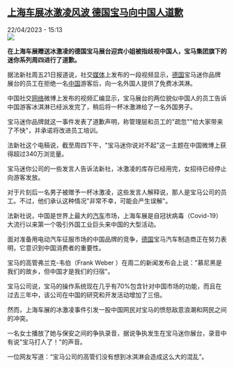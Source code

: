 <!--1682171102000-->
[上海车展冰激凌风波 德国宝马向中国人道歉](https://www.rfi.fr/cn/%E5%9B%BD%E9%99%85/20230422-%E4%B8%8A%E6%B5%B7%E8%BD%A6%E5%B1%95%E5%86%B0%E6%BF%80%E5%87%8C%E9%A3%8E%E6%B3%A2-%E5%BE%B7%E5%9B%BD%E5%AE%9D%E9%A9%AC%E5%90%91%E4%B8%AD%E5%9B%BD%E4%BA%BA%E9%81%93%E6%AD%89)
------

<div>22/04/2023 - 15:13</div><img src="https://s.rfi.fr/media/display/4cdf748e-e10f-11ed-ac72-005056bfb2b6/w:1280/p:16x9/ShanghaiBMWGlace20042023.jpg"><p><strong>在上海车展赠送冰激凌的德国宝马展台迎宾小姐被指歧视中国人，宝马集团旗下的迷你系列周四进行了道歉。                    </strong></p><div><p><span><span><span><span><span><span>据法新社周五21日报道说，社交<a target="_self" href="https://www.rfi.fr/cn/关键词/媒体/">媒体</a>上发布的一段视频显示，<a target="_self" href="https://www.rfi.fr/cn/关键词/德国/">德国</a>宝马迷你品牌展台的员工在拒绝一名<a target="_self" href="https://www.rfi.fr/cn/关键词/中国/">中国</a>游客后，向一名外国人提供了免费冰淇淋。</span></span></span></span></span></span></p><p><span><span><span><span><span><span>中国社交<a target="_self" href="https://www.rfi.fr/cn/关键词/网络/">网络</a>微博上发布的视频汇编显示，宝马展台的两位貌似中国人的员工告诉中国游客冰淇淋已经派发完了，稍后将一杯冰激淋给了一名外国男子。</span></span></span></span></span></span></p><p><span><span><span><span><span><span>宝马迷你品牌就这一事件发表了道歉声明，称管理层和员工的"疏忽""给大家带来了不快"，并承诺将改进员工培训。</span></span></span></span></span></span></p><p><span><span><span><span><span><span>法新社这个电稿说，截至周四下午，"宝马迷你说对不起"这一主题在中国微博上获得超过340万浏览量。</span></span></span></span></span></span></p><p><span><span><span><span><span><span>宝马迷你公司的一些发言人告诉法新社，冰激凌的库存已经用完，女招待已经停止向游客发放。</span></span></span></span></span></span></p><p><span><span><span><span><span><span>对于片刻后一名男子被赠予一杯冰激凌，这些发言人解释说，那人是宝马公司的员工。不过，他们承认这种情况"非常不幸，可能会产生误解"。</span></span></span></span></span></span></p><p><span><span><span><span><span><span>法新社说，中国是世界上最大的<a target="_self" href="https://www.rfi.fr/cn/关键词/汽车/">汽车</a>市场，上海车展是自冠状病毒（Covid-19）大流行以来第一个吸引外国工业巨头来中国的大型活动。</span></span></span></span></span></span></p><p><span><span><span><span><span><span>面对准备用电动汽车征服市场的中国品牌的竞争，<a target="_self" href="https://www.rfi.fr/cn/关键词/德国/">德国</a>宝马汽车制造商正在努力表明，它意识到中国消费者的重要性。</span></span></span></span></span></span></p><p><span><span><span><span><span><span>宝马的高管弗兰克-韦伯（Frank Weber ）在周二的新闻发布会上说："慕尼黑是我们的故乡，但中国才是我们的归宿"。</span></span></span></span></span></span></p><p><span><span><span><span><span><span>宝马公司说，宝马的操作系统现在几乎有70%包含针对中国市场的功能，而且在过去三年中，该公司在中国的研究和开发活动增加了三倍。</span></span></span></span></span></span></p><p><span><span><span><span><span><span>然而，上海车展的冰激凌事件引发一股中国网民对宝马的愤怒敌意浪潮和网民之间的冲突。</span></span></span></span></span></span></p><p><span><span><span><span><span><span>一名女士播放了她与保安之间的争执录音，据说争执发生在宝马迷你展台，录音中有说"宝马打人了！"的声音。</span></span></span></span></span></span></p><p><span><span><span><span><span><span>一位网友写道：“宝马公司的高管们没有想到冰淇淋会造成这么大的混乱”。</span></span></span></span></span></span></p><p><span><span><span><span><span><span> </span></span></span></span></span></span></p><div data-selfpromo-newsletter></div><div data-selfpromo-app></div></div>
